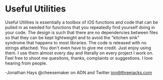 Useful Utilities
========================
Useful Utilities is essentially a toolbox of iOS functions and code that can be pulled in as needed for functions that 
you repeatedly find yourself doing in your code. The design is such that there are no dependencies between files so that 
they can be kept lightweight and to avoid the "kitchen sink" syndrome that happens to most libraries.
The code is released with no strings attached. You don't even have to give me credit. Just enjoy using them. I use them
almost every day and literally on every project I work on. Feel free to shoot me quesitons, thanks, complaints or suggestions.
I love hearing from people.

-Jonathan Hays
@cheesemaker on ADN and Twitter
jon@threejacks.com
